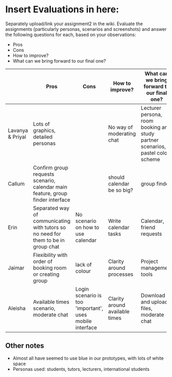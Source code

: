 # Insert Evaluations in here:
Separately upload/link your assignment2 in the wiki. 
Evaluate the assignments (particularly personas, scenarios and screenshots) and answer the following questions for each, based on your observations:
* Pros
* Cons
* How to improve?
* What can we bring forward to our final one?

| | Pros | Cons | How to improve? | What can we bring forward to our final one? |
| - | - | - | - | - |
| Lavanya & Priyal | Lots of graphics, detailed personas | | No way of moderating chat | Lecturer persona, room booking and study partner scenarios, pastel colour scheme |
| Callum | Confirm group requests scenario, calendar main feature, group finder interface | | should calendar be so big? | group finder |
| Erin | Separated way of communicating with tutors so no need for them to be in group chat | No scenario on how to use calendar | Write calendar tasks | Calendar, friend requests |
| Jaimar | Flexibility with order of booking room or creating group | lack of colour | Clarity around processes | Project management tools |
| Aleisha | Available times scenario, moderate chat | Login scenario is too 'important', uses mobile interface | Clarity around available times | Download and upload files, moderate chat |

## Other notes
* Almost all have seemed to use blue in our prototypes, with lots of white space
* Personas used: students, tutors, lecturers, international students